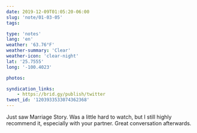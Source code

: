 ```yaml
---
date: 2019-12-09T01:05:20-06:00
slug: 'note/01-03-05'
tags:

type: 'notes'
lang: 'en'
weather: '63.76°F'
weather-summary: 'Clear'
weather-icon: 'clear-night'
lat: '25.7555'
long: '-100.4023'

photos:

syndication_links:
    - https://brid.gy/publish/twitter
tweet_id: '1203933533074362368'
---
```

Just saw Marriage Story. Was a little hard to watch, but I still highly recommend it, especially with your partner. Great conversation afterwards.